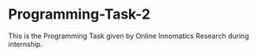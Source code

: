 # Programming-Task-2
This is the Programming Task given by Online Innomatics Research during internship.
